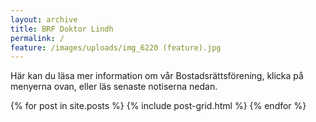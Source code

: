 ```yaml
---
layout: archive
title: BRF Doktor Lindh
permalink: /
feature: /images/uploads/img_6220 (feature).jpg
---
```


Här kan du läsa mer information om vår Bostadsrättsförening, klicka på menyerna ovan, eller läs senaste notiserna nedan.

<!-- Rör inte raderna nedan! --->
<div class="tiles">
{% for post in site.posts %}
	{% include post-grid.html %}
{% endfor %}
</div><!-- /.tiles -->
